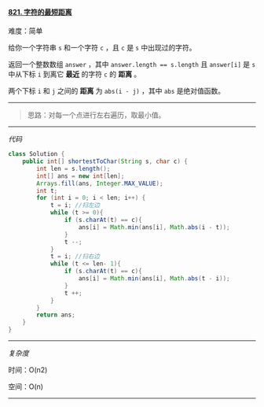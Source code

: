 #### [821. 字符的最短距离](https://leetcode.cn/problems/shortest-distance-to-a-character/)

难度：简单

给你一个字符串 `s` 和一个字符 `c` ，且 `c` 是 `s` 中出现过的字符。

返回一个整数数组 `answer` ，其中 `answer.length == s.length` 且 `answer[i]` 是 `s` 中从下标 `i` 到离它 **最近** 的字符 `c` 的 **距离** 。

两个下标 `i` 和 `j` 之间的 **距离** 为 `abs(i - j)` ，其中 `abs` 是绝对值函数。

----------------------

> 思路：对每一个点进行左右遍历，取最小值。

------------

*代码*

```java
class Solution {
    public int[] shortestToChar(String s, char c) {
        int len = s.length();
        int[] ans = new int[len];
        Arrays.fill(ans, Integer.MAX_VALUE);
        int t;
        for (int i = 0; i < len; i++) {
            t = i; //扫左边
            while (t >= 0){
                if (s.charAt(t) == c){
                    ans[i] = Math.min(ans[i], Math.abs(i - t));
                }
                t --;
            }
            t = i; //扫右边
            while (t <= len- 1){
                if (s.charAt(t) == c){
                    ans[i] = Math.min(ans[i], Math.abs(t - i));
                }
                t ++;
            }
        }
        return ans;
    }
}
```

--------------

*复杂度*

时间：O(n2)

空间：O(n)

-------
